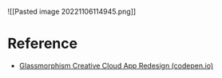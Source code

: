 ![[Pasted image 20221106114945.png]]

# Reference
- [Glassmorphism Creative Cloud App Redesign (codepen.io)](https://codepen.io/TurkAysenur/pen/ZEpxeYm)
